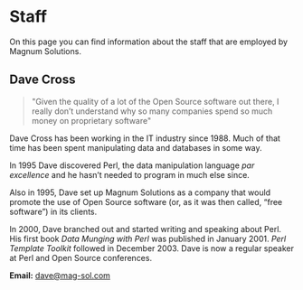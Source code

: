 # Staff

On this page you can find information about the staff that are employed
by Magnum Solutions.

## Dave Cross

> "Given the quality of a lot of the Open Source software out there, I really
> don’t understand why so many companies spend so much money on proprietary
> software"

Dave Cross has been working in the IT industry since 1988. Much of that time
has been spent manipulating data and databases in some way.

In 1995 Dave discovered Perl, the data manipulation language *par excellence*
and he hasn’t needed to program in much else since.

Also in 1995, Dave set up Magnum Solutions as a company that would promote the
use of Open Source software (or, as it was then called, “free software”) in
its clients.

In 2000, Dave branched out and started writing and speaking about Perl. His
first book *Data Munging with Perl* was published in January 2001. *Perl
Template Toolkit* followed in December 2003. Dave is now a regular speaker
at Perl and Open Source conferences.

**Email:** [dave@mag-sol.com](mailto:dave@mag-sol.com)
